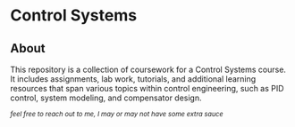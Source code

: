 # Control Systems

## About

This repository is a collection of coursework for a Control Systems course. It includes assignments, lab work, tutorials, and additional learning resources that span various topics within control engineering, such as PID control, system modeling, and compensator design.

<sub><i>feel free to reach out to me, I may or may not have some extra sauce</i></sub> 
